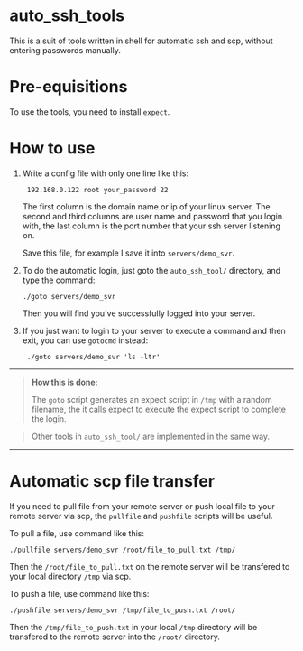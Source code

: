 
# auto_ssh_tools

This is a suit of tools written in shell for automatic ssh and scp, without entering passwords manually. 

# Pre-equisitions

To use the tools, you need to install `expect`.  

# How to use

1. Write a config file with only one line like this:

		192.168.0.122 root your_password 22

	The first column is the domain name or ip of your linux server. The second and third columns are user name and password that you login with, the last column is the port number that your ssh server listening on.
	
	Save this file, for example I save it into `servers/demo_svr`.
	
2.	To do the automatic login, just goto the `auto_ssh_tool/` directory, and type the command:

		./goto servers/demo_svr


	Then you will find you've successfully logged into your server.

3.	If you just want to login to your server to execute a command and then exit, you can use `gotocmd` instead:
	
		 ./goto servers/demo_svr 'ls -ltr'

---
> **How this is done:**
> 
>	The `goto` script generates an expect script in `/tmp` with a random filename,  the it calls expect to execute the  expect script to complete the login.

>	Other tools in `auto_ssh_tool/` are implemented in the same way. 
	
-----

# Automatic scp file transfer

If you need to pull file from your remote server or push local file to your remote server via scp, the `pullfile` and `pushfile` scripts will be useful.

To pull a file, use command like this:

	./pullfile servers/demo_svr /root/file_to_pull.txt /tmp/

Then the `/root/file_to_pull.txt` on the remote server will be transfered to your local directory `/tmp` via scp.

To push a file, use command like this:

	./pushfile servers/demo_svr /tmp/file_to_push.txt /root/

Then the `/tmp/file_to_push.txt` in your local `/tmp` directory will be transfered to the remote server into the `/root/` directory.
